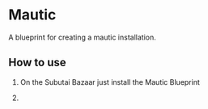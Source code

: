 # Mautic

A blueprint for creating a mautic installation.

## How to use

1. On the Subutai Bazaar just install the Mautic Blueprint



2. 
